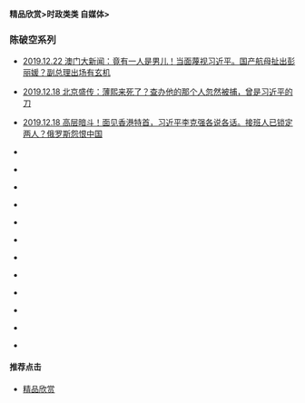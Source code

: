 
#### 精品欣赏>时政类类 自媒体>

### 陈破空系列
- [2019.12.22 澳门大新闻：竟有一人是男儿！当面蔑视习近平。国产航母扯出彭丽媛？副总理出场有玄机 ](https://youtu.be/L-5n7xzlD1c)

- [2019.12.18 北京盛传：薄熙来死了？查办他的那个人忽然被捕，曾是习近平的刀](https://youtu.be/Aa87xkffc9g)

- [2019.12.18 高层暗斗！面见香港特首，习近平李克强各说各话。接班人已锁定两人？俄罗斯怨恨中国](https://youtu.be/TMM4NJfyblo)
- [   ]()
- [   ]()
- [   ]()
- [   ]()
- [   ]()
- [   ]()
- [   ]()
- [   ]()
- [   ]()
- [   ]()
- [   ]()
- [   ]()




#### 推荐点击
- [精品欣赏](https://summer200.github.io/content/main)



